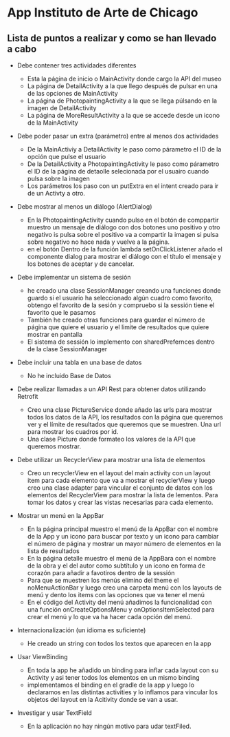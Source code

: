 # App Instituto de Arte de Chicago
## Lista de puntos a realizar y como se han llevado a cabo
- Debe contener tres actividades diferentes
  + Esta la página de inicio o MainActivity donde cargo la API del museo
  + La página de DetailActivity a la que llego después de pulsar en una de las opciones de MainActivity
  + La página de PhotopaintingActivity a la que se llega púlsando en la imagen de DetailActivity
  + La página de MoreResultActivity a la que se accede desde un icono de la MainActivity
    
- Debe poder pasar un extra (parámetro) entre al menos dos actividades
  + De la MainActiviy a DetailActivity le paso como párametro el ID de la opción que pulse el usuario
  + De la DetailActivity a PhotopaintingActivity le paso como párametro el ID de la página de detaolle selecionada por el usuairo cuando pulsa sobre la imagen
  + Los parámetros los paso con un putExtra en el intent creado para ir de un Activty a otro.
    
- Debe mostrar al menos un diálogo (AlertDialog)
  + En la PhotopaintingActivity cuando pulso en el botón de comppartir muestro un mensaje de diálogo con dos botones uno positivo y otro negativo is pulsa sobre el positivo va a compartir la imagen si pulsa sobre negativo no hace nada y vuelve a la página.
  + en el botón Dentro de la función lambda setOnClickListener añado el componente dialog para mostrar el diálogo con el título el mensaje y los botones de aceptar y de cancelar.
    
- Debe implementar un sistema de sesión
  + he creado una clase SessionManager creando una funciones donde guardo si el usuario ha seleccionado algún cuadro como favorito, obtengo el favorito de la sesión y compruebo si la sessión tiene el favorito que le pasamos
  + También he creado otras funciones para guardar el número de página que quiere el usuario y el limite de resultados que quiere mostrar en pantalla
  + El sistema de sessión lo implemento con sharedPrefernces dentro de la clase SessionManager
    
- Debe incluir una tabla en una base de datos
  + No he incluido Base de Datos
    
- Debe realizar llamadas a un API Rest para obtener datos utilizando Retrofit
  + Creo una clase PictureService donde añado las urls para mostrar todos los datos de la API, los resultados con la página que queremos ver y el límite de resultados que queremos que se muestren. Una url para mostrar los cuadros por id.
  + Una clase Picture donde formateo los valores de la API que queremos mostrar.
    
- Debe utilizar un RecyclerView para mostrar una lista de elementos
  + Creo un recyclerView en el layout del main activity con un layout item para cada elemento que va a mostrar el recyclerView y luego creo una clase adapter para vincular el conjunto de datos con los elementos del RecyclerView para mostrar la lista de lementos. Para tomar los datos y crear las vistas necesarias para cada elemento.
    
- Mostrar un menú en la AppBar
  + En la página principal muestro el menú de la AppBar con el nombre de la App y un icono para buscar por texto y un icono para cambiar el número de página y mostrar un mayor número de elementos en la lista de resultados
  + En la página detalle muestro el menú de la AppBara con el nombre de la obra y el del autor como subtítulo y un icono en forma de corazón para añadir a favotiros dentro de la sessión
  + Para que se muestren los menús elimino del theme el noMenuActionBar y luego creo una carpeta menú con los layouts de menú y dento los items con las opciones que va tener el menú
  + En el código del Activity del menú añadimos la funcionalidad con una función onCreateOptionsMenu y onOptionsItemSelected para crear el menú y lo que va ha hacer cada opción del menú.
      
- Internacionalización (un idioma es suficiente)
  + He creado un string con todos los textos que aparecen en la app
      
- Usar ViewBinding
  + En toda la app he añadido un binding para inflar cada layout con su Activity y asi tener todos los elementos en un mismo binding
  + implementamos el binding en el gradle de la app y luego lo declaramos en las distintas activities y lo inflamos para vincular los objetos del layout en la Acitivity donde se van a usar.
      
- Investigar y usar TextField
  + En la aplicación no hay ningún motivo para udar textFiled.
